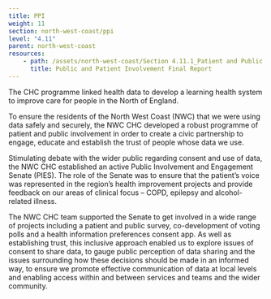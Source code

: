 ```yaml
---
title: PPI
weight: 11
section: north-west-coast/ppi
level: "4.11"
parent: north-west-coast
resources: 
    - path: /assets/north-west-coast/Section 4.11.1_Patient and Public Involvement_Final report.pdf
      title: Public and Patient Involvement Final Report
---
```


The CHC programme linked health data to develop a learning health system to improve care for people in the North of England. 
 
To ensure the residents of the North West Coast (NWC) that we were using data safely and securely, the NWC CHC developed a robust programme of patient and public involvement in order to create a civic partnership to engage, educate and establish the trust of people whose data we use.  
 
Stimulating debate with the wider public regarding consent and use of data, the NWC CHC established an active Public Involvement and Engagement Senate (PIES). The role of the Senate was to ensure that the patient’s voice was represented in the region’s health improvement projects and provide feedback on our areas of clinical focus – COPD, epilepsy and alcohol-related illness. 
 
The NWC CHC team supported the Senate to get involved in a wide range of projects including a patient and public survey, co-development of voting polls and a health information preferences consent app.   As well as establishing trust, this inclusive approach enabled us to explore issues of consent to share data, to gauge public perception of data sharing and the issues surrounding how these decisions should be made in an informed way, to ensure we promote effective communication of data at local levels and enabling access within and between services and teams and the wider community.   
